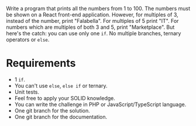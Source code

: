 Write a program that prints all the numbers from 1 to 100.
The numbers must be shown on a React front-end application.
However, for multiples of 3, instead of the number, print "Falabella". For
multiples of 5 print "IT". For numbers which are multiples of both 3 and 5,
print "Marketplace".
But here's the catch: you can use only one `if`. No multiple branches, ternary
operators or `else`.
# Requirements
* 1 `if`.
* You can't use `else`, `else if` or ternary.
* Unit tests.
* Feel free to apply your SOLID knowledge.
* You can write the challenge in PHP or JavaScript/TypeScript language.
* One git branch for the solution.
* One git branch for the documentation.
